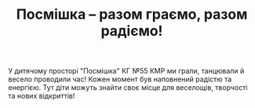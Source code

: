 ﻿---
title: Посмішка – разом граємо, разом радіємо!
---

У дитячому просторі "Посмішка" КГ №55 КМР ми грали, танцювали й весело проводили час! Кожен момент був наповнений радістю та енергією. Тут діти можуть знайти своє місце для веселощів, творчості та нових відкриттів!

<youtube id="LOYV2phucEQ" />
